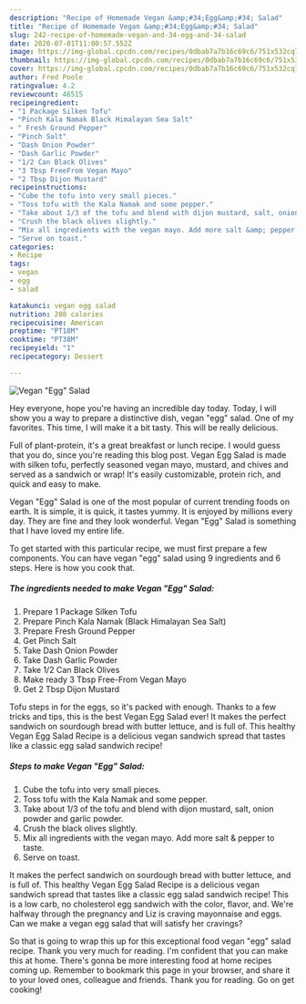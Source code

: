 ```yaml
---
description: "Recipe of Homemade Vegan &amp;#34;Egg&amp;#34; Salad"
title: "Recipe of Homemade Vegan &amp;#34;Egg&amp;#34; Salad"
slug: 242-recipe-of-homemade-vegan-and-34-egg-and-34-salad
date: 2020-07-01T11:00:57.552Z
image: https://img-global.cpcdn.com/recipes/0dbab7a7b16c69c6/751x532cq70/vegan-egg-salad-recipe-main-photo.jpg
thumbnail: https://img-global.cpcdn.com/recipes/0dbab7a7b16c69c6/751x532cq70/vegan-egg-salad-recipe-main-photo.jpg
cover: https://img-global.cpcdn.com/recipes/0dbab7a7b16c69c6/751x532cq70/vegan-egg-salad-recipe-main-photo.jpg
author: Fred Poole
ratingvalue: 4.2
reviewcount: 46515
recipeingredient:
- "1 Package Silken Tofu"
- "Pinch Kala Namak Black Himalayan Sea Salt"
- " Fresh Ground Pepper"
- "Pinch Salt"
- "Dash Onion Powder"
- "Dash Garlic Powder"
- "1/2 Can Black Olives"
- "3 Tbsp FreeFrom Vegan Mayo"
- "2 Tbsp Dijon Mustard"
recipeinstructions:
- "Cube the tofu into very small pieces."
- "Toss tofu with the Kala Namak and some pepper."
- "Take about 1/3 of the tofu and blend with dijon mustard, salt, onion powder and garlic powder."
- "Crush the black olives slightly."
- "Mix all ingredients with the vegan mayo. Add more salt &amp; pepper to taste."
- "Serve on toast."
categories:
- Recipe
tags:
- vegan
- egg
- salad

katakunci: vegan egg salad 
nutrition: 208 calories
recipecuisine: American
preptime: "PT18M"
cooktime: "PT38M"
recipeyield: "1"
recipecategory: Dessert

---
```



![Vegan &#34;Egg&#34; Salad](https://img-global.cpcdn.com/recipes/0dbab7a7b16c69c6/751x532cq70/vegan-egg-salad-recipe-main-photo.jpg)

Hey everyone, hope you're having an incredible day today. Today, I will show you a way to prepare a distinctive dish, vegan &#34;egg&#34; salad. One of my favorites. This time, I will make it a bit tasty. This will be really delicious.

Full of plant-protein, it&#39;s a great breakfast or lunch recipe. I would guess that you do, since you&#39;re reading this blog post. Vegan Egg Salad is made with silken tofu, perfectly seasoned vegan mayo, mustard, and chives and served as a sandwich or wrap! It&#39;s easily customizable, protein rich, and quick and easy to make.

Vegan &#34;Egg&#34; Salad is one of the most popular of current trending foods on earth. It is simple, it is quick, it tastes yummy. It is enjoyed by millions every day. They are fine and they look wonderful. Vegan &#34;Egg&#34; Salad is something that I have loved my entire life.


To get started with this particular recipe, we must first prepare a few components. You can have vegan &#34;egg&#34; salad using 9 ingredients and 6 steps. Here is how you cook that.

<!--inarticleads1-->

##### The ingredients needed to make Vegan &#34;Egg&#34; Salad:

1. Prepare 1 Package Silken Tofu
1. Prepare Pinch Kala Namak (Black Himalayan Sea Salt)
1. Prepare  Fresh Ground Pepper
1. Get Pinch Salt
1. Take Dash Onion Powder
1. Take Dash Garlic Powder
1. Take 1/2 Can Black Olives
1. Make ready 3 Tbsp Free-From Vegan Mayo
1. Get 2 Tbsp Dijon Mustard


Tofu steps in for the eggs, so it&#39;s packed with enough. Thanks to a few tricks and tips, this is the best Vegan Egg Salad ever! It makes the perfect sandwich on sourdough bread with butter lettuce, and is full of. This healthy Vegan Egg Salad Recipe is a delicious vegan sandwich spread that tastes like a classic egg salad sandwich recipe! 

<!--inarticleads2-->

##### Steps to make Vegan &#34;Egg&#34; Salad:

1. Cube the tofu into very small pieces.
1. Toss tofu with the Kala Namak and some pepper.
1. Take about 1/3 of the tofu and blend with dijon mustard, salt, onion powder and garlic powder.
1. Crush the black olives slightly.
1. Mix all ingredients with the vegan mayo. Add more salt &amp; pepper to taste.
1. Serve on toast.


It makes the perfect sandwich on sourdough bread with butter lettuce, and is full of. This healthy Vegan Egg Salad Recipe is a delicious vegan sandwich spread that tastes like a classic egg salad sandwich recipe! This is a low carb, no cholesterol egg sandwich with the color, flavor, and. We&#39;re halfway through the pregnancy and Liz is craving mayonnaise and eggs. Can we make a vegan egg salad that will satisfy her cravings? 

So that is going to wrap this up for this exceptional food vegan &#34;egg&#34; salad recipe. Thank you very much for reading. I'm confident that you can make this at home. There's gonna be more interesting food at home recipes coming up. Remember to bookmark this page in your browser, and share it to your loved ones, colleague and friends. Thank you for reading. Go on get cooking!
